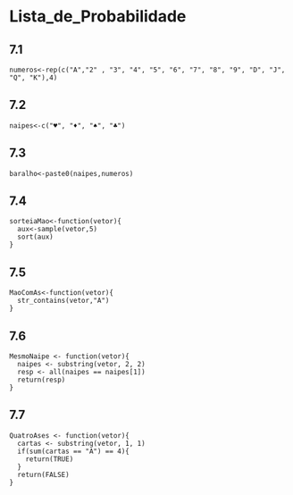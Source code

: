 # Lista_de_Probabilidade

## 7.1

```{r}
numeros<-rep(c("A","2" , "3", "4", "5", "6", "7", "8", "9", "D", "J", "Q", "K"),4)
```

## 7.2

```{r}
naipes<-c("♥", "♦", "♠", "♣")
```

## 7.3

```{r}
baralho<-paste0(naipes,numeros)
```

## 7.4

```{r}
sorteiaMao<-function(vetor){
  aux<-sample(vetor,5)
  sort(aux)
}
```

## 7.5

```{r}
MaoComAs<-function(vetor){
  str_contains(vetor,"A")
}
```
## 7.6
```{r funcao.mesmo.naipe}
MesmoNaipe <- function(vetor){
  naipes <- substring(vetor, 2, 2)
  resp <- all(naipes == naipes[1])
  return(resp)
}
```

## 7.7
```{r funcao.quatro.ases}
QuatroAses <- function(vetor){
  cartas <- substring(vetor, 1, 1)
  if(sum(cartas == "A") == 4){
    return(TRUE)
  }
  return(FALSE)
}
